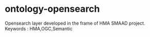 # ontology-opensearch
Opensearch layer developed in the frame of HMA SMAAD project.
Keywords : HMA,OGC,Semantic
